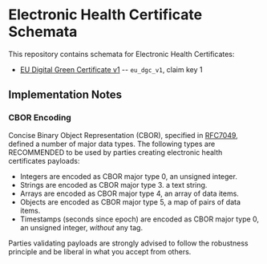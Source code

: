 # Electronic Health Certificate Schemata

This repository contains schemata for Electronic Health Certificates:

- [EU Digital Green Certificate v1](eu_dgc_v1_schema.yaml) -- `eu_dgc_v1`, claim key 1


## Implementation Notes

### CBOR Encoding

Concise Binary Object Representation (CBOR), specified in [RFC7049](https://tools.ietf.org/html/rfc7049), defined a number of major data types. The following types are RECOMMENDED to be used by parties creating electronic health certificates payloads:

- Integers are encoded as CBOR major type 0, an unsigned integer.
- Strings are encoded as CBOR major type 3. a text string.
- Arrays are encoded as CBOR major type 4, an array of data items.
- Objects are encoded as CBOR major type 5, a map of pairs of data items.
- Timestamps (seconds since epoch) are encoded as CBOR major type 0, an unsigned integer, _without_ any tag.

Parties validating payloads are strongly advised to follow the robustness principle and be liberal in what you accept from others.
